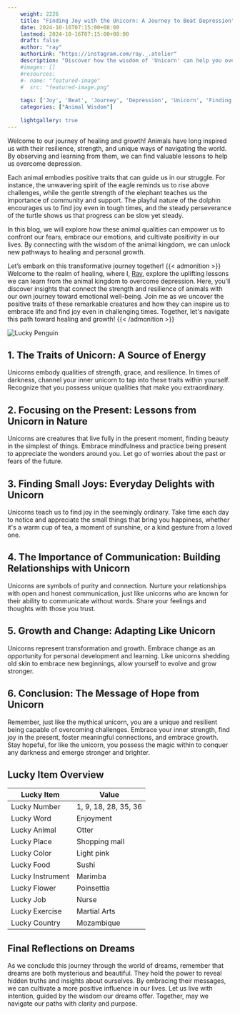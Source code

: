 ```yaml
---
    weight: 2226
    title: "Finding Joy with the Unicorn: A Journey to Beat Depression"  # Assuming 'title' column exists
    date: 2024-10-16T07:15:00+08:00
    lastmod: 2024-10-16T07:15:00+08:00
    draft: false
    author: "ray"
    authorLink: "https://instagram.com/ray._.atelier"
    description: "Discover how the wisdom of 'Unicorn' can help you overcome depression and find joy in your life journey."
    #images: []
    #resources:
    #- name: "featured-image"
    #  src: "featured-image.png"
    
    tags: ['Joy', 'Beat', 'Journey', 'Depression', 'Unicorn', 'Finding']
    categories: ["Animal Wisdom"]
    
    lightgallery: true
---
```

    
Welcome to our journey of healing and growth! Animals have long inspired us with their resilience, strength, and unique ways of navigating the world. By observing and learning from them, we can find valuable lessons to help us overcome depression.

Each animal embodies positive traits that can guide us in our struggle. For instance, the unwavering spirit of the eagle reminds us to rise above challenges, while the gentle strength of the elephant teaches us the importance of community and support. The playful nature of the dolphin encourages us to find joy even in tough times, and the steady perseverance of the turtle shows us that progress can be slow yet steady.

In this blog, we will explore how these animal qualities can empower us to confront our fears, embrace our emotions, and cultivate positivity in our lives. By connecting with the wisdom of the animal kingdom, we can unlock new pathways to healing and personal growth.

Let’s embark on this transformative journey together!
{{< admonition >}}
Welcome to the realm of healing, where I, [Ray](https://instagram.com/ray._.atelier), explore the uplifting lessons we can learn from the animal kingdom to overcome depression. Here, you’ll discover insights that connect the strength and resilience of animals with our own journey toward emotional well-being. Join me as we uncover the positive traits of these remarkable creatures and how they can inspire us to embrace life and find joy even in challenging times. Together, let's navigate this path toward healing and growth!
{{< /admonition >}}

![Lucky Penguin](https://cdn.pixabay.com/photo/2024/09/07/02/34/penguins-9028827_1280.jpg "Lucky Penguin")

## 1. The Traits of Unicorn: A Source of Energy
Unicorns embody qualities of strength, grace, and resilience. In times of darkness, channel your inner unicorn to tap into these traits within yourself. Recognize that you possess unique qualities that make you extraordinary.

## 2. Focusing on the Present: Lessons from Unicorn in Nature
Unicorns are creatures that live fully in the present moment, finding beauty in the simplest of things. Embrace mindfulness and practice being present to appreciate the wonders around you. Let go of worries about the past or fears of the future.

## 3. Finding Small Joys: Everyday Delights with Unicorn
Unicorns teach us to find joy in the seemingly ordinary. Take time each day to notice and appreciate the small things that bring you happiness, whether it's a warm cup of tea, a moment of sunshine, or a kind gesture from a loved one.

## 4. The Importance of Communication: Building Relationships with Unicorn
Unicorns are symbols of purity and connection. Nurture your relationships with open and honest communication, just like unicorns who are known for their ability to communicate without words. Share your feelings and thoughts with those you trust.

## 5. Growth and Change: Adapting Like Unicorn
Unicorns represent transformation and growth. Embrace change as an opportunity for personal development and learning. Like unicorns shedding old skin to embrace new beginnings, allow yourself to evolve and grow stronger.

## 6. Conclusion: The Message of Hope from Unicorn
Remember, just like the mythical unicorn, you are a unique and resilient being capable of overcoming challenges. Embrace your inner strength, find joy in the present, foster meaningful connections, and embrace growth. Stay hopeful, for like the unicorn, you possess the magic within to conquer any darkness and emerge stronger and brighter.


## Lucky Item Overview
| Lucky Item          | Value              |
|---------------|--------------------|
| Lucky Number        | 1, 9, 18, 28, 35, 36  |
| Lucky Word          | Enjoyment |
| Lucky Animal        | Otter |
| Lucky Place         | Shopping mall     |
| Lucky Color         | Light pink     |
| Lucky Food          | Sushi      |
| Lucky Instrument    | Marimba |
| Lucky Flower        | Poinsettia    |
| Lucky Job           | Nurse       |
| Lucky Exercise      | Martial Arts  |
| Lucky Country       | Mozambique    |


##  Final Reflections on Dreams

As we conclude this journey through the world of dreams, remember that dreams are both mysterious and beautiful. They hold the power to reveal hidden truths and insights about ourselves. By embracing their messages, we can cultivate a more positive influence in our lives. Let us live with intention, guided by the wisdom our dreams offer. Together, may we navigate our paths with clarity and purpose.
